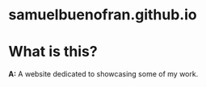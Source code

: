 # samuelbuenofran.github.io

# What is this?

**A:** A website dedicated to showcasing some of my work.
